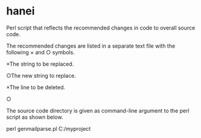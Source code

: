 # hanei
Perl script that reflects the recommended changes in code to overall source code.

The recommended changes are listed in a separate text file with the following × and ○ symbols.

×The string to be replaced.

○The new string to replace.



×The line to be deleted.

○

The source code directory is given as command-line argument to the perl script as shown below.

perl genmailparse.pl C:/myproject
